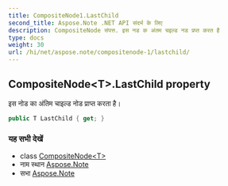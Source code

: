 ```yaml
---
title: CompositeNode1.LastChild
second_title: Aspose.Note .NET API संदर्भ के लिए
description: CompositeNode संपत्त. इस नड क अंतम चइल्ड नड प्रप्त करत है
type: docs
weight: 30
url: /hi/net/aspose.note/compositenode-1/lastchild/
---
```

## CompositeNode&lt;T&gt;.LastChild property

इस नोड का अंतिम चाइल्ड नोड प्राप्त करता है।

```csharp
public T LastChild { get; }
```

### यह सभी देखें

* class [CompositeNode&lt;T&gt;](../)
* नाम स्थान [Aspose.Note](../../compositenode-1/)
* सभा [Aspose.Note](../../../)


